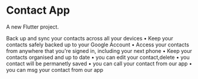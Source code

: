 # Contact App

A new Flutter project.

Back up and sync your contacts across all your devices
• Keep your contacts safely backed up to your Google Account
• Access your contacts from anywhere that you're signed in, including your next phone
• Keep your contacts organised and up to date
• you can edit your contact,delete
• you contact will be permanetly saved
• you can call your contact from our app
• you can msg your contact from our app
